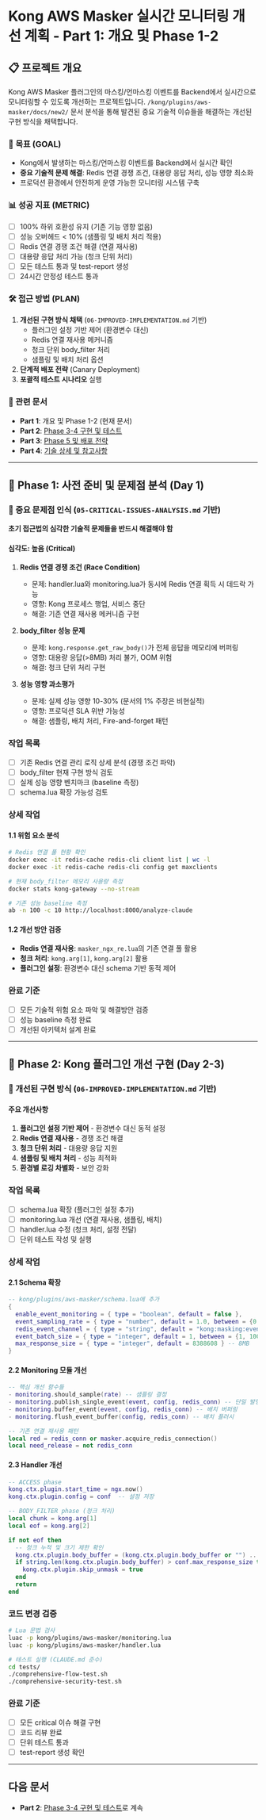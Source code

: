 # Kong AWS Masker 실시간 모니터링 개선 계획 - Part 1: 개요 및 Phase 1-2

## 📋 프로젝트 개요

Kong AWS Masker 플러그인의 마스킹/언마스킹 이벤트를 Backend에서 실시간으로 모니터링할 수 있도록 개선하는 프로젝트입니다. `/kong/plugins/aws-masker/docs/new2/` 문서 분석을 통해 발견된 중요 기술적 이슈들을 해결하는 개선된 구현 방식을 채택합니다.

### 🎯 목표 (GOAL)
- Kong에서 발생하는 마스킹/언마스킹 이벤트를 Backend에서 실시간 확인
- **중요 기술적 문제 해결**: Redis 연결 경쟁 조건, 대용량 응답 처리, 성능 영향 최소화
- 프로덕션 환경에서 안전하게 운영 가능한 모니터링 시스템 구축

### 📊 성공 지표 (METRIC)
- [ ] 100% 하위 호환성 유지 (기존 기능 영향 없음)
- [ ] 성능 오버헤드 < 10% (샘플링 및 배치 처리 적용)
- [ ] Redis 연결 경쟁 조건 해결 (연결 재사용)
- [ ] 대용량 응답 처리 가능 (청크 단위 처리)
- [ ] 모든 테스트 통과 및 test-report 생성
- [ ] 24시간 안정성 테스트 통과

### 🛠️ 접근 방법 (PLAN)
1. **개선된 구현 방식 채택** (`06-IMPROVED-IMPLEMENTATION.md` 기반)
   - 플러그인 설정 기반 제어 (환경변수 대신)
   - Redis 연결 재사용 메커니즘
   - 청크 단위 body_filter 처리
   - 샘플링 및 배치 처리 옵션
2. **단계적 배포 전략** (Canary Deployment)
3. **포괄적 테스트 시나리오** 실행

### 📁 관련 문서
- **Part 1**: 개요 및 Phase 1-2 (현재 문서)
- **Part 2**: [Phase 3-4 구현 및 테스트](./kong-realtime-monitoring-improvement-plan-02-implementation.md)
- **Part 3**: [Phase 5 및 배포 전략](./kong-realtime-monitoring-improvement-plan-03-deployment.md)
- **Part 4**: [기술 상세 및 참고사항](./kong-realtime-monitoring-improvement-plan-04-technical.md)

---

## 📅 Phase 1: 사전 준비 및 문제점 분석 (Day 1)

### 🚨 중요 문제점 인식 (`05-CRITICAL-ISSUES-ANALYSIS.md` 기반)
**초기 접근법의 심각한 기술적 문제들을 반드시 해결해야 함**

#### 심각도: 높음 (Critical)
1. **Redis 연결 경쟁 조건 (Race Condition)**
   - 문제: handler.lua와 monitoring.lua가 동시에 Redis 연결 획득 시 데드락 가능
   - 영향: Kong 프로세스 행업, 서비스 중단
   - 해결: 기존 연결 재사용 메커니즘 구현

2. **body_filter 성능 문제**
   - 문제: `kong.response.get_raw_body()`가 전체 응답을 메모리에 버퍼링
   - 영향: 대용량 응답(>8MB) 처리 불가, OOM 위험
   - 해결: 청크 단위 처리 구현

3. **성능 영향 과소평가**
   - 문제: 실제 성능 영향 10-30% (문서의 1% 주장은 비현실적)
   - 영향: 프로덕션 SLA 위반 가능성
   - 해결: 샘플링, 배치 처리, Fire-and-forget 패턴

### 작업 목록
- [ ] 기존 Redis 연결 관리 로직 상세 분석 (경쟁 조건 파악)
- [ ] body_filter 현재 구현 방식 검토
- [ ] 실제 성능 영향 벤치마크 (baseline 측정)
- [ ] schema.lua 확장 가능성 검토

### 상세 작업

#### 1.1 위험 요소 분석
```bash
# Redis 연결 풀 현황 확인
docker exec -it redis-cache redis-cli client list | wc -l
docker exec -it redis-cache redis-cli config get maxclients

# 현재 body_filter 메모리 사용량 측정
docker stats kong-gateway --no-stream

# 기존 성능 baseline 측정
ab -n 100 -c 10 http://localhost:8000/analyze-claude
```

#### 1.2 개선 방안 검증
- **Redis 연결 재사용**: `masker_ngx_re.lua`의 기존 연결 풀 활용
- **청크 처리**: `kong.arg[1]`, `kong.arg[2]` 활용
- **플러그인 설정**: 환경변수 대신 schema 기반 동적 제어

### 완료 기준
- [ ] 모든 기술적 위험 요소 파악 및 해결방안 검증
- [ ] 성능 baseline 측정 완료
- [ ] 개선된 아키텍처 설계 완료

---

## 📅 Phase 2: Kong 플러그인 개선 구현 (Day 2-3)

### 🔧 개선된 구현 방식 (`06-IMPROVED-IMPLEMENTATION.md` 기반)

#### 주요 개선사항
1. **플러그인 설정 기반 제어** - 환경변수 대신 동적 설정
2. **Redis 연결 재사용** - 경쟁 조건 해결
3. **청크 단위 처리** - 대용량 응답 지원
4. **샘플링 및 배치 처리** - 성능 최적화
5. **환경별 로깅 차별화** - 보안 강화

### 작업 목록
- [ ] schema.lua 확장 (플러그인 설정 추가)
- [ ] monitoring.lua 개선 (연결 재사용, 샘플링, 배치)
- [ ] handler.lua 수정 (청크 처리, 설정 전달)
- [ ] 단위 테스트 작성 및 실행

### 상세 작업

#### 2.1 Schema 확장
```lua
-- kong/plugins/aws-masker/schema.lua에 추가
{
  enable_event_monitoring = { type = "boolean", default = false },
  event_sampling_rate = { type = "number", default = 1.0, between = {0.0, 1.0} },
  redis_event_channel = { type = "string", default = "kong:masking:events" },
  event_batch_size = { type = "integer", default = 1, between = {1, 100} },
  max_response_size = { type = "integer", default = 8388608 } -- 8MB
}
```

#### 2.2 Monitoring 모듈 개선
```lua
-- 핵심 개선 함수들
- monitoring.should_sample(rate) -- 샘플링 결정
- monitoring.publish_single_event(event, config, redis_conn) -- 단일 발행
- monitoring.buffer_event(event, config, redis_conn) -- 배치 버퍼링
- monitoring.flush_event_buffer(config, redis_conn) -- 배치 플러시

-- 기존 연결 재사용 패턴
local red = redis_conn or masker.acquire_redis_connection()
local need_release = not redis_conn
```

#### 2.3 Handler 개선
```lua
-- ACCESS phase
kong.ctx.plugin.start_time = ngx.now()
kong.ctx.plugin.config = conf  -- 설정 저장

-- BODY_FILTER phase (청크 처리)
local chunk = kong.arg[1]
local eof = kong.arg[2]

if not eof then
  -- 청크 누적 및 크기 제한 확인
  kong.ctx.plugin.body_buffer = (kong.ctx.plugin.body_buffer or "") .. chunk
  if string.len(kong.ctx.plugin.body_buffer) > conf.max_response_size then
    kong.ctx.plugin.skip_unmask = true
  end
  return
end
```

### 코드 변경 검증
```bash
# Lua 문법 검사
luac -p kong/plugins/aws-masker/monitoring.lua
luac -p kong/plugins/aws-masker/handler.lua

# 테스트 실행 (CLAUDE.md 준수)
cd tests/
./comprehensive-flow-test.sh
./comprehensive-security-test.sh
```

### 완료 기준
- [ ] 모든 critical 이슈 해결 구현
- [ ] 코드 리뷰 완료
- [ ] 단위 테스트 통과
- [ ] test-report 생성 확인

---

## 다음 문서
- **Part 2**: [Phase 3-4 구현 및 테스트](./kong-realtime-monitoring-improvement-plan-02-implementation.md)로 계속